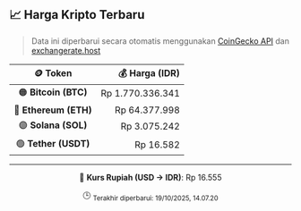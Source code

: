 

<!-- HARGA_KRIPTO -->
## 📈 Harga Kripto Terbaru

> Data ini diperbarui secara otomatis menggunakan [CoinGecko API](https://www.coingecko.com/) dan [exchangerate.host](https://exchangerate.host/)

<div align="center">

| 🪙 Token | 💰 Harga (IDR) |
|:------:|---------------:|
| 🟠 **Bitcoin (BTC)**   | Rp 1.770.336.341 |
| 🔵 **Ethereum (ETH)**  | Rp 64.377.998 |
| 🟣 **Solana (SOL)**    | Rp 3.075.242 |
| 🟢 **Tether (USDT)**   | Rp 16.582 |

---

💱 **Kurs Rupiah (USD → IDR)**: Rp 16.555

🕒 <sub>Terakhir diperbarui: 19/10/2025, 14.07.20</sub>

</div>
<!-- /HARGA_KRIPTO -->